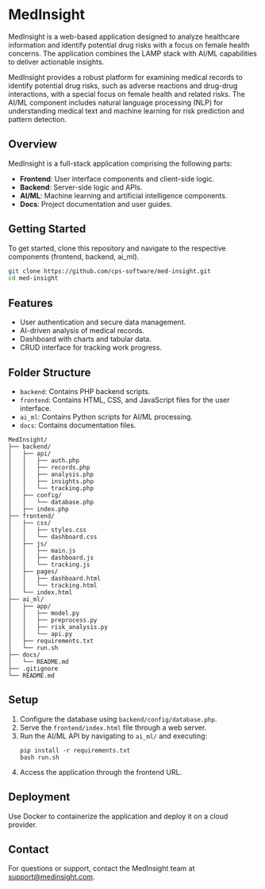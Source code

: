 # MedInsight
MedInsight is a web-based application designed to analyze healthcare information and identify potential drug risks with a focus on female health concerns. The application combines the LAMP stack with AI/ML capabilities to deliver actionable insights.  

MedInsight provides a robust platform for examining medical records to identify potential drug risks, such as adverse reactions and drug-drug interactions, with a special focus on female health and related risks. The AI/ML component includes natural language processing (NLP) for understanding medical text and machine learning for risk prediction and pattern detection.

## Overview
MedInsight is a full-stack application comprising the following parts:
- **Frontend**: User interface components and client-side logic.
- **Backend**: Server-side logic and APIs.
- **AI/ML**: Machine learning and artificial intelligence components.
- **Docs**: Project documentation and user guides.

## Getting Started
To get started, clone this repository and navigate to the respective components (frontend, backend, ai_ml).

```bash
git clone https://github.com/cps-software/med-insight.git  
cd med-insight  
```

## Features
- User authentication and secure data management.
- AI-driven analysis of medical records.
- Dashboard with charts and tabular data.
- CRUD interface for tracking work progress.

## Folder Structure
- `backend`: Contains PHP backend scripts.
- `frontend`: Contains HTML, CSS, and JavaScript files for the user interface.
- `ai_ml`: Contains Python scripts for AI/ML processing.
- `docs`: Contains documentation files.

```text
MedInsight/
├── backend/
│   ├── api/
│   │   ├── auth.php
│   │   ├── records.php
│   │   ├── analysis.php
│   │   ├── insights.php
│   │   └── tracking.php
│   ├── config/
│   │   └── database.php
│   ├── index.php
├── frontend/
│   ├── css/
│   │   ├── styles.css
│   │   └── dashboard.css
│   ├── js/
│   │   ├── main.js
│   │   ├── dashboard.js
│   │   └── tracking.js
│   ├── pages/
│   │   ├── dashboard.html
│   │   └── tracking.html
│   └── index.html
├── ai_ml/
│   ├── app/
│   │   ├── model.py
│   │   ├── preprocess.py
│   │   ├── risk_analysis.py
│   │   └── api.py
│   ├── requirements.txt
│   └── run.sh
├── docs/
│   └── README.md
├── .gitignore
└── README.md
```

## Setup
1. Configure the database using `backend/config/database.php`.
2. Serve the `frontend/index.html` file through a web server.
3. Run the AI/ML API by navigating to `ai_ml/` and executing:
   ```
   pip install -r requirements.txt
   bash run.sh
   ```
4. Access the application through the frontend URL.

## Deployment
Use Docker to containerize the application and deploy it on a cloud provider.

## Contact
For questions or support, contact the MedInsight team at support@medinsight.com.